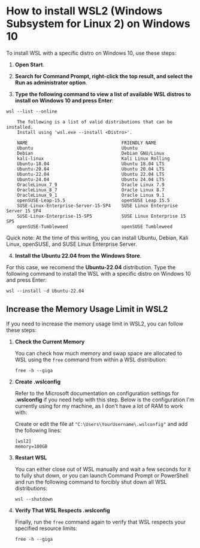 # How to install WSL2 (Windows Subsystem for Linux 2) on Windows 10

To install WSL with a specific distro on Windows 10, use these steps:

1. **Open Start**.

2. **Search for Command Prompt, right-click the top result, and select the Run as administrator option**.

3. **Type the following command to view a list of available WSL distros to install on Windows 10 and press Enter**:
```
wsl --list --online

	The following is a list of valid distributions that can be installed.
	Install using 'wsl.exe --install <Distro>'.

	NAME                                   FRIENDLY NAME
	Ubuntu                                 Ubuntu
	Debian                                 Debian GNU/Linux
	kali-linux                             Kali Linux Rolling
	Ubuntu-18.04                           Ubuntu 18.04 LTS
	Ubuntu-20.04                           Ubuntu 20.04 LTS
	Ubuntu-22.04                           Ubuntu 22.04 LTS
	Ubuntu-24.04                           Ubuntu 24.04 LTS
	OracleLinux_7_9                        Oracle Linux 7.9
	OracleLinux_8_7                        Oracle Linux 8.7
	OracleLinux_9_1                        Oracle Linux 9.1
	openSUSE-Leap-15.5                     openSUSE Leap 15.5
	SUSE-Linux-Enterprise-Server-15-SP4    SUSE Linux Enterprise Server 15 SP4
	SUSE-Linux-Enterprise-15-SP5           SUSE Linux Enterprise 15 SP5
	openSUSE-Tumbleweed                    openSUSE Tumbleweed
```
Quick note: At the time of this writing, you can install Ubuntu, Debian, Kali Linux, openSUSE, and SUSE Linux Enterprise Server.

4. **Install the Ubuntu 22.04 from the Windows Store**.

For this case, we recomend the **Ubuntu-22.04** distribution. Type the following command to install the WSL with a specific distro on Windows 10 and press Enter:
```
wsl --install -d Ubuntu-22.04
```

<!--
### References

https://pureinfotech.com/install-windows-subsystem-linux-2-windows-10/#install_wsl_command_2004_windows10
https://ubuntu.com/tutorials/install-ubuntu-on-wsl2-on-windows-11-with-gui-support#1-overview
https://linuxconfig.org/ubuntu-22-04-on-wsl-windows-subsystem-for-linux

-->



## Increase the Memory Usage Limit in WSL2

If you need to increase the memory usage limit in WSL2, you can follow these steps:

1. **Check the Current Memory**

	You can check how much memory and swap space are allocated to WSL using the `free` command from within a WSL distribution:

	```
	free -h --giga
	```

2. **Create .wslconfig**

	Refer to the Microsoft documentation on configuration settings for **.wslconfig** if you need help with this step. Below is the configuration I'm currently using for my machine, as I don't have a lot of RAM to work with:

	Create or edit the file at `"C:\Users\YourUsername\.wslconfig"` and add the following lines:

	```
	[wsl2]
	memory=100GB
	```

3. **Restart WSL**

	You can either close out of WSL manually and wait a few seconds for it to fully shut down, or you can launch Command Prompt or PowerShell and run the following command to forcibly shut down all WSL distributions:

	```
	wsl --shutdown
	```

4. **Verify That WSL Respects .wslconfig**

	Finally, run the `free` command again to verify that WSL respects your specified resource limits:

	```
	free -h --giga
	```

<!-- 

### References

https://www.aleksandrhovhannisyan.com/blog/limiting-memory-usage-in-wsl-2/

-->
